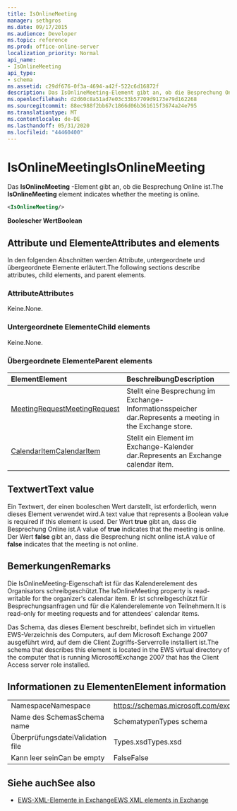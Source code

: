 ```yaml
---
title: IsOnlineMeeting
manager: sethgros
ms.date: 09/17/2015
ms.audience: Developer
ms.topic: reference
ms.prod: office-online-server
localization_priority: Normal
api_name:
- IsOnlineMeeting
api_type:
- schema
ms.assetid: c29df676-0f3a-4694-a42f-522c6d16872f
description: Das IsOnlineMeeting-Element gibt an, ob die Besprechung Online ist.
ms.openlocfilehash: d2d60c8a51ad7e03c33b57709d9173e79d162268
ms.sourcegitcommit: 88ec988f2bb67c1866d06b361615f3674a24e795
ms.translationtype: MT
ms.contentlocale: de-DE
ms.lasthandoff: 05/31/2020
ms.locfileid: "44460400"
---
```

# <a name="isonlinemeeting"></a><span data-ttu-id="28c21-103">IsOnlineMeeting</span><span class="sxs-lookup"><span data-stu-id="28c21-103">IsOnlineMeeting</span></span>

<span data-ttu-id="28c21-104">Das **IsOnlineMeeting** -Element gibt an, ob die Besprechung Online ist.</span><span class="sxs-lookup"><span data-stu-id="28c21-104">The **IsOnlineMeeting** element indicates whether the meeting is online.</span></span> 
  
```xml
<IsOnlineMeeting/>
```

 <span data-ttu-id="28c21-105">**Boolescher Wert**</span><span class="sxs-lookup"><span data-stu-id="28c21-105">**Boolean**</span></span>
## <a name="attributes-and-elements"></a><span data-ttu-id="28c21-106">Attribute und Elemente</span><span class="sxs-lookup"><span data-stu-id="28c21-106">Attributes and elements</span></span>

<span data-ttu-id="28c21-107">In den folgenden Abschnitten werden Attribute, untergeordnete und übergeordnete Elemente erläutert.</span><span class="sxs-lookup"><span data-stu-id="28c21-107">The following sections describe attributes, child elements, and parent elements.</span></span>
  
### <a name="attributes"></a><span data-ttu-id="28c21-108">Attribute</span><span class="sxs-lookup"><span data-stu-id="28c21-108">Attributes</span></span>

<span data-ttu-id="28c21-109">Keine.</span><span class="sxs-lookup"><span data-stu-id="28c21-109">None.</span></span>
  
### <a name="child-elements"></a><span data-ttu-id="28c21-110">Untergeordnete Elemente</span><span class="sxs-lookup"><span data-stu-id="28c21-110">Child elements</span></span>

<span data-ttu-id="28c21-111">Keine.</span><span class="sxs-lookup"><span data-stu-id="28c21-111">None.</span></span>
  
### <a name="parent-elements"></a><span data-ttu-id="28c21-112">Übergeordnete Elemente</span><span class="sxs-lookup"><span data-stu-id="28c21-112">Parent elements</span></span>

|<span data-ttu-id="28c21-113">**Element**</span><span class="sxs-lookup"><span data-stu-id="28c21-113">**Element**</span></span>|<span data-ttu-id="28c21-114">**Beschreibung**</span><span class="sxs-lookup"><span data-stu-id="28c21-114">**Description**</span></span>|
|:-----|:-----|
|[<span data-ttu-id="28c21-115">MeetingRequest</span><span class="sxs-lookup"><span data-stu-id="28c21-115">MeetingRequest</span></span>](meetingrequest.md) <br/> |<span data-ttu-id="28c21-116">Stellt eine Besprechung im Exchange-Informationsspeicher dar.</span><span class="sxs-lookup"><span data-stu-id="28c21-116">Represents a meeting in the Exchange store.</span></span>  <br/> |
|[<span data-ttu-id="28c21-117">CalendarItem</span><span class="sxs-lookup"><span data-stu-id="28c21-117">CalendarItem</span></span>](calendaritem.md) <br/> |<span data-ttu-id="28c21-118">Stellt ein Element im Exchange-Kalender dar.</span><span class="sxs-lookup"><span data-stu-id="28c21-118">Represents an Exchange calendar item.</span></span>  <br/> |
   
## <a name="text-value"></a><span data-ttu-id="28c21-119">Textwert</span><span class="sxs-lookup"><span data-stu-id="28c21-119">Text value</span></span>

<span data-ttu-id="28c21-120">Ein Textwert, der einen booleschen Wert darstellt, ist erforderlich, wenn dieses Element verwendet wird.</span><span class="sxs-lookup"><span data-stu-id="28c21-120">A text value that represents a Boolean value is required if this element is used.</span></span> <span data-ttu-id="28c21-121">Der Wert **true** gibt an, dass die Besprechung Online ist.</span><span class="sxs-lookup"><span data-stu-id="28c21-121">A value of **true** indicates that the meeting is online.</span></span> <span data-ttu-id="28c21-122">Der Wert **false** gibt an, dass die Besprechung nicht online ist.</span><span class="sxs-lookup"><span data-stu-id="28c21-122">A value of **false** indicates that the meeting is not online.</span></span> 
  
## <a name="remarks"></a><span data-ttu-id="28c21-123">Bemerkungen</span><span class="sxs-lookup"><span data-stu-id="28c21-123">Remarks</span></span>

<span data-ttu-id="28c21-124">Die IsOnlineMeeting-Eigenschaft ist für das Kalenderelement des Organisators schreibgeschützt.</span><span class="sxs-lookup"><span data-stu-id="28c21-124">The IsOnlineMeeting property is read-writable for the organizer's calendar item.</span></span> <span data-ttu-id="28c21-125">Er ist schreibgeschützt für Besprechungsanfragen und für die Kalenderelemente von Teilnehmern.</span><span class="sxs-lookup"><span data-stu-id="28c21-125">It is read-only for meeting requests and for attendees' calendar items.</span></span>
  
<span data-ttu-id="28c21-126">Das Schema, das dieses Element beschreibt, befindet sich im virtuellen EWS-Verzeichnis des Computers, auf dem Microsoft Exchange 2007 ausgeführt wird, auf dem die Client Zugriffs-Serverrolle installiert ist.</span><span class="sxs-lookup"><span data-stu-id="28c21-126">The schema that describes this element is located in the EWS virtual directory of the computer that is running MicrosoftExchange 2007 that has the Client Access server role installed.</span></span>
  
## <a name="element-information"></a><span data-ttu-id="28c21-127">Informationen zu Elementen</span><span class="sxs-lookup"><span data-stu-id="28c21-127">Element information</span></span>

|||
|:-----|:-----|
|<span data-ttu-id="28c21-128">Namespace</span><span class="sxs-lookup"><span data-stu-id="28c21-128">Namespace</span></span>  <br/> |https://schemas.microsoft.com/exchange/services/2006/types  <br/> |
|<span data-ttu-id="28c21-129">Name des Schemas</span><span class="sxs-lookup"><span data-stu-id="28c21-129">Schema name</span></span>  <br/> |<span data-ttu-id="28c21-130">Schematypen</span><span class="sxs-lookup"><span data-stu-id="28c21-130">Types schema</span></span>  <br/> |
|<span data-ttu-id="28c21-131">Überprüfungsdatei</span><span class="sxs-lookup"><span data-stu-id="28c21-131">Validation file</span></span>  <br/> |<span data-ttu-id="28c21-132">Types.xsd</span><span class="sxs-lookup"><span data-stu-id="28c21-132">Types.xsd</span></span>  <br/> |
|<span data-ttu-id="28c21-133">Kann leer sein</span><span class="sxs-lookup"><span data-stu-id="28c21-133">Can be empty</span></span>  <br/> |<span data-ttu-id="28c21-134">False</span><span class="sxs-lookup"><span data-stu-id="28c21-134">False</span></span>  <br/> |
   
## <a name="see-also"></a><span data-ttu-id="28c21-135">Siehe auch</span><span class="sxs-lookup"><span data-stu-id="28c21-135">See also</span></span>



- [<span data-ttu-id="28c21-136">EWS-XML-Elemente in Exchange</span><span class="sxs-lookup"><span data-stu-id="28c21-136">EWS XML elements in Exchange</span></span>](ews-xml-elements-in-exchange.md)

